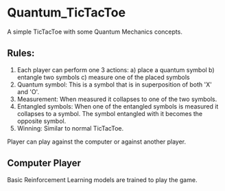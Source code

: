 # Quantum_TicTacToe
A simple TicTacToe with some Quantum Mechanics concepts.

## Rules:
1) Each player can perform one 3 actions: a) place a quantum symbol b) entangle two symbols c) measure one of the placed symbols
2) Quantum symbol: This is a symbol that is in superposition of both 'X' and 'O'.
3) Measurement: When measured it collapses to one of the two symbols.
4) Entangled symbols: When one of the entangled symbols is measured it collapses to a symbol. The symbol entangled with it becomes the opposite symbol.
5) Winning: Similar to normal TicTacToe.


Player can play against the computer or against another player.

## Computer Player
Basic Reinforcement Learning models are trained to play the game.  
